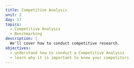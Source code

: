 ```yaml
---
title: Competitive Analysis
unit: 2
day: 17
topics:
  - Competitive Analysis
  - Benchmarking
description: |
  We'll cover how to conduct competitive research.
objectives:
  - understand how to conduct a Competitive Analysis
  - learn why it is important to know your competitors
---
```


